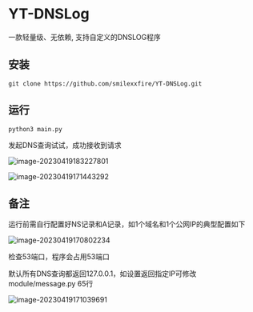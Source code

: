 # YT-DNSLog
一款轻量级、无依赖, 支持自定义的DNSLOG程序

## 安装
```
git clone https://github.com/smilexxfire/YT-DNSLog.git
```

## 运行
```
python3 main.py
```
发起DNS查询试试，成功接收到请求

![image-20230419183227801](https://qiniu.xxf.world/pic/2023/04/19/6301e205-2019-470c-998f-eaed2237dfed.png)

![image-20230419171443292](https://qiniu.xxf.world/pic/2023/04/19/0b568262-403f-4d35-859b-41127c4dcb8c.png)

## 备注
运行前需自行配置好NS记录和A记录，如1个域名和1个公网IP的典型配置如下

![image-20230419170802234](https://qiniu.xxf.world/pic/2023/04/19/b07851fc-a53e-4d03-b0d3-3318005ee16e.png)

检查53端口，程序会占用53端口

默认所有DNS查询都返回127.0.0.1，如设置返回指定IP可修改module/message.py 65行

![image-20230419171039691](https://qiniu.xxf.world/pic/2023/04/19/d6285c2e-5d1d-4956-80e2-86ad8d16320d.png)